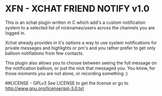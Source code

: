 XFN - XCHAT FRIEND NOTIFY v1.0
===

This is an xchat plugin written in C which add's a 
custom notification system to a selected list of
nicknames/users across the channels you are logged in.

Xchat already provides in it's options a way to use system
notifications for private messages and highlights or pm's and you
rather prefer to get only balloon notifiations from few contacts.

This plugin also allows you to choose between seeing the full
message on the notification balloon, or just the nick
that messaged you. You know, for those moments you are not alone, 
or recording something :)

##LICENSE - GPLv3
See LICENSE to get the license or go to
http://www.gnu.org/license/gpl-3.0.txt
